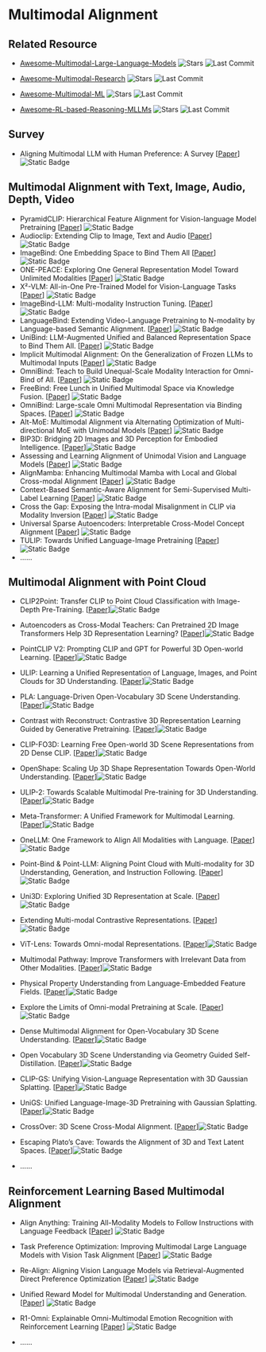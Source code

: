 # Multimodal Alignment

## Related Resource

- [Awesome-Multimodal-Large-Language-Models](https://github.com/BradyFU/Awesome-Multimodal-Large-Language-Models) ![Stars](https://img.shields.io/github/stars/BradyFU/Awesome-Multimodal-Large-Language-Models?style=social) ![Last Commit](https://img.shields.io/github/last-commit/BradyFU/Awesome-Multimodal-Large-Language-Models)

- [Awesome-Multimodal-Research](https://github.com/Eurus-Holmes/Awesome-Multimodal-Research) ![Stars](https://img.shields.io/github/stars/Eurus-Holmes/Awesome-Multimodal-Research?style=social) ![Last Commit](https://img.shields.io/github/last-commit/Eurus-Holmes/Awesome-Multimodal-Research)

- [Awesome-Multimodal-ML](https://github.com/pliang279/awesome-multimodal-ml) ![Stars](https://img.shields.io/github/stars/pliang279/awesome-multimodal-ml?style=social) ![Last Commit](https://img.shields.io/github/last-commit/pliang279/awesome-multimodal-ml)

- [Awesome-RL-based-Reasoning-MLLMs](https://github.com/Sun-Haoyuan23/Awesome-RL-based-Reasoning-MLLMs) ![Stars](https://img.shields.io/github/stars/Sun-Haoyuan23/Awesome-RL-based-Reasoning-MLLMs?style=social) ![Last Commit](https://img.shields.io/github/last-commit/Sun-Haoyuan23/Awesome-RL-based-Reasoning-MLLMs)

## Survey

- Aligning Multimodal LLM with Human Preference: A Survey [[Paper](https://arxiv.org/abs/2503.14504)] ![Static Badge](https://img.shields.io/badge/arXiv-%202503-red)

## Multimodal Alignment with Text, Image, Audio, Depth, Video
- PyramidCLIP: Hierarchical Feature Alignment for Vision-language Model Pretraining [[Paper](https://arxiv.org/abs/2204.14095)] ![Static Badge](https://img.shields.io/badge/NeurIPS-%202022-blue)
- Audioclip: Extending Clip to Image, Text and Audio [[Paper](https://doi.org/10.1109/ICASSP43922.2022.9747631)] ![Static Badge](https://img.shields.io/badge/ICASSP%202022-blue)
- ImageBind: One Embedding Space to Bind Them All [[Paper](https://arxiv.org/abs/2305.01877)] ![Static Badge](https://img.shields.io/badge/CVPR-%202023-blue)
- ONE-PEACE: Exploring One General Representation Model Toward Unlimited Modalities [[Paper](https://arxiv.org/abs/2305.11172)] ![Static Badge](https://img.shields.io/badge/arXiv-%202305-red)
- X²-VLM: All-in-One Pre-Trained Model for Vision-Language Tasks [[Paper](https://doi.org/10.1109/TPAMI.2023.3339661)] ![Static Badge](https://img.shields.io/badge/TPAMI-green)
- ImageBind-LLM: Multi-modality Instruction Tuning. [[Paper](https://arxiv.org/abs/2309.03905)] ![Static Badge](https://img.shields.io/badge/arXiv-%202309-red)
- LanguageBind: Extending Video-Language Pretraining to N-modality by Language-based Semantic Alignment. [[Paper](https://arxiv.org/abs/2310.01852)] ![Static Badge](https://img.shields.io/badge/ICLR-%202024-blue)
- UniBind: LLM-Augmented Unified and Balanced Representation Space to Bind Them All. [[Paper](https://arxiv.org/abs/2403.12532)] ![Static Badge](https://img.shields.io/badge/CVPR-%202024-blue)
- Implicit Multimodal Alignment: On the Generalization of Frozen LLMs to Multimodal Inputs [[Paper](https://arxiv.org/abs/2405.16700)] ![Static Badge](https://img.shields.io/badge/NeurIPS-%202024-blue)
- OmniBind: Teach to Build Unequal-Scale Modality Interaction for Omni-Bind of All. [[Paper](https://arxiv.org/abs/2405.16108)] ![Static Badge](https://img.shields.io/badge/arXiv-%202405-red)
- FreeBind: Free Lunch in Unified Multimodal Space via Knowledge Fusion. [[Paper](https://arxiv.org/abs/2405.04883)] ![Static Badge](https://img.shields.io/badge/ICML%202024-blue)
- OmniBind: Large-scale Omni Multimodal Representation via Binding Spaces. [[Paper](https://arxiv.org/abs/2407.11895)] ![Static Badge](https://img.shields.io/badge/ICLR-%202025-blue)
- Alt-MoE: Multimodal Alignment via Alternating Optimization of Multi-directional MoE with Unimodal Models [[Paper](https://arxiv.org/abs/2409.05929)] ![Static Badge](https://img.shields.io/badge/arXiv-%202409-red)
- BIP3D: Bridging 2D Images and 3D Perception for Embodied Intelligence. [[Paper](https://arxiv.org/abs/2411.14869)]![Static Badge](https://img.shields.io/badge/arxiv%202411-red)
- Assessing and Learning Alignment of Unimodal Vision and Language Models [[Paper](https://arxiv.org/abs/2412.04616)] ![Static Badge](https://img.shields.io/badge/arXiv-%202412-red)
- AlignMamba: Enhancing Multimodal Mamba with Local and Global Cross-modal Alignment [[Paper](https://arxiv.org/abs/2412.00833)] ![Static Badge](https://img.shields.io/badge/arXiv-%202412-red)
- Context-Based Semantic-Aware Alignment for Semi-Supervised Multi-Label Learning [[Paper](https://arxiv.org/abs/2412.18842)] ![Static Badge](https://img.shields.io/badge/arXiv-%202412-red)
- Cross the Gap: Exposing the Intra-modal Misalignment in CLIP via Modality Inversion [[Paper](https://arxiv.org/abs/2502.04263)] ![Static Badge](https://img.shields.io/badge/ICLR-%202025-blue)
- Universal Sparse Autoencoders: Interpretable Cross-Model Concept Alignment [[Paper](https://arxiv.org/abs/2502.03714)] ![Static Badge](https://img.shields.io/badge/arXiv-%202502-red)
- TULIP: Towards Unified Language-Image Pretraining [[Paper](https://arxiv.org/abs/2503.15485)] ![Static Badge](https://img.shields.io/badge/CVPR-%202025-blue)
- ......


## Multimodal Alignment with Point Cloud

- CLIP2Point: Transfer CLIP to Point Cloud Classification with Image-Depth Pre-Training. [[Paper](https://arxiv.org/abs/2210.01055)]![Static Badge](https://img.shields.io/badge/ICCV-%202023-blue)

- Autoencoders as Cross-Modal Teachers: Can Pretrained 2D Image Transformers Help 3D Representation Learning? [[Paper](https://arxiv.org/abs/2212.08320)]![Static Badge](https://img.shields.io/badge/ICLR-%202023-blue)

- PointCLIP V2: Prompting CLIP and GPT for Powerful 3D Open-world Learning. [[Paper](https://arxiv.org/abs/2211.11682)]![Static Badge](https://img.shields.io/badge/ICCV-%202023-blue)

- ULIP: Learning a Unified Representation of Language, Images, and Point Clouds for 3D Understanding. [[Paper](https://arxiv.org/abs/2212.05171)]![Static Badge](https://img.shields.io/badge/CVPR-%202023-blue)

- PLA: Language-Driven Open-Vocabulary 3D Scene Understanding. [[Paper](https://arxiv.org/abs/2211.16312)]![Static Badge](https://img.shields.io/badge/CVPR-%202023-blue)

- Contrast with Reconstruct: Contrastive 3D Representation Learning Guided by Generative Pretraining. [[Paper](https://arxiv.org/abs/2302.02318)]![Static Badge](https://img.shields.io/badge/ICML%202023-blue)

- CLIP-FO3D: Learning Free Open-world 3D Scene Representations from 2D Dense CLIP. [[Paper](https://arxiv.org/abs/2303.04748)]![Static Badge](https://img.shields.io/badge/ICCVW%202023-blue)

- OpenShape: Scaling Up 3D Shape Representation Towards Open-World Understanding. [[Paper](https://arxiv.org/abs/2305.10764)]![Static Badge](https://img.shields.io/badge/NeurIPS-%202023-blue)

- ULIP-2: Towards Scalable Multimodal Pre-training for 3D Understanding. [[Paper](https://arxiv.org/abs/2305.08275)]![Static Badge](https://img.shields.io/badge/CVPR-%202024-blue)

- Meta-Transformer: A Unified Framework for Multimodal Learning. [[Paper](https://arxiv.org/abs/2307.10802)]![Static Badge](https://img.shields.io/badge/arxiv%202307-red)

- OneLLM: One Framework to Align All Modalities with Language. [[Paper](https://arxiv.org/abs/2312.03700)]![Static Badge](https://img.shields.io/badge/CVPR-%202024-blue)

- Point-Bind & Point-LLM: Aligning Point Cloud with Multi-modality for 3D Understanding, Generation, and Instruction Following. [[Paper](https://arxiv.org/abs/2309.00615)]![Static Badge](https://img.shields.io/badge/arxiv%202309-red)

- Uni3D: Exploring Unified 3D Representation at Scale. [[Paper](https://arxiv.org/abs/2310.06773)]![Static Badge](https://img.shields.io/badge/ICLR-%202024-blue)

- Extending Multi-modal Contrastive Representations. [[Paper](https://arxiv.org/abs/2310.08884)]![Static Badge](https://img.shields.io/badge/arxiv%202310-red)

- ViT-Lens: Towards Omni-modal Representations. [[Paper](https://arxiv.org/abs/2311.16081)]![Static Badge](https://img.shields.io/badge/CVPR-%202024-blue)

- Multimodal Pathway: Improve Transformers with Irrelevant Data from Other Modalities. [[Paper](https://arxiv.org/abs/2401.14405)]![Static Badge](https://img.shields.io/badge/CVPR-%202024-blue)

- Physical Property Understanding from Language-Embedded Feature Fields. [[Paper](https://arxiv.org/abs/2404.04242)]![Static Badge](https://img.shields.io/badge/CVPR-%202024-blue)

- Explore the Limits of Omni-modal Pretraining at Scale. [[Paper](https://arxiv.org/abs/2406.09412)]![Static Badge](https://img.shields.io/badge/arxiv%202406-red)


- Dense Multimodal Alignment for Open-Vocabulary 3D Scene Understanding. [[Paper](https://arxiv.org/abs/2407.09781)]![Static Badge](https://img.shields.io/badge/ECCV-%202024-blue)

- Open Vocabulary 3D Scene Understanding via Geometry Guided Self-Distillation. [[Paper](https://arxiv.org/abs/2407.13362)]![Static Badge](https://img.shields.io/badge/ECCV-%202024-blue)

- CLIP-GS: Unifying Vision-Language Representation with 3D Gaussian Splatting. [[Paper](https://arxiv.org/abs/2412.19142)]![Static Badge](https://img.shields.io/badge/arxiv%202412-red)

- UniGS: Unified Language-Image-3D Pretraining with Gaussian Splatting. [[Paper](https://arxiv.org/abs/2502.17860)]![Static Badge](https://img.shields.io/badge/ICLR-%202025-blue)

- CrossOver: 3D Scene Cross-Modal Alignment. [[Paper](https://arxiv.org/abs/2502.15011)]![Static Badge](https://img.shields.io/badge/arxiv%202502-red)

- Escaping Plato’s Cave: Towards the Alignment of 3D and Text Latent Spaces. [[Paper](https://arxiv.org/abs/2503.05283)]![Static Badge](https://img.shields.io/badge/arxiv%202503-red)

- ......

## Reinforcement Learning Based Multimodal Alignment

- Align Anything: Training All-Modality Models to Follow Instructions with Language Feedback [[Paper](https://arxiv.org/abs/2412.15838)] ![Static Badge](https://img.shields.io/badge/arXiv-%202412-red)
- Task Preference Optimization: Improving Multimodal Large Language Models with Vision Task Alignment [[Paper](https://arxiv.org/abs/2412.19326)] ![Static Badge](https://img.shields.io/badge/arXiv-%202412-red)
- Re-Align: Aligning Vision Language Models via Retrieval-Augmented Direct Preference Optimization [[Paper](https://arxiv.org/abs/2502.13146)] ![Static Badge](https://img.shields.io/badge/arXiv-%202502-red)
- Unified Reward Model for Multimodal Understanding and Generation. [[Paper](https://arxiv.org/abs/2503.05236)] ![Static Badge](https://img.shields.io/badge/arXiv-%202503-red)
- R1-Omni: Explainable Omni-Multimodal Emotion Recognition with Reinforcement Learning [[Paper](https://arxiv.org/abs/2503.05379)] ![Static Badge](https://img.shields.io/badge/arXiv-%202503-red)

- ......

